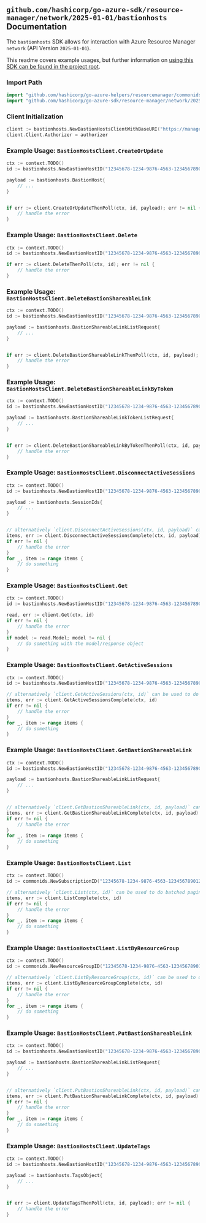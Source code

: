 
## `github.com/hashicorp/go-azure-sdk/resource-manager/network/2025-01-01/bastionhosts` Documentation

The `bastionhosts` SDK allows for interaction with Azure Resource Manager `network` (API Version `2025-01-01`).

This readme covers example usages, but further information on [using this SDK can be found in the project root](https://github.com/hashicorp/go-azure-sdk/tree/main/docs).

### Import Path

```go
import "github.com/hashicorp/go-azure-helpers/resourcemanager/commonids"
import "github.com/hashicorp/go-azure-sdk/resource-manager/network/2025-01-01/bastionhosts"
```


### Client Initialization

```go
client := bastionhosts.NewBastionHostsClientWithBaseURI("https://management.azure.com")
client.Client.Authorizer = authorizer
```


### Example Usage: `BastionHostsClient.CreateOrUpdate`

```go
ctx := context.TODO()
id := bastionhosts.NewBastionHostID("12345678-1234-9876-4563-123456789012", "example-resource-group", "bastionHostName")

payload := bastionhosts.BastionHost{
	// ...
}


if err := client.CreateOrUpdateThenPoll(ctx, id, payload); err != nil {
	// handle the error
}
```


### Example Usage: `BastionHostsClient.Delete`

```go
ctx := context.TODO()
id := bastionhosts.NewBastionHostID("12345678-1234-9876-4563-123456789012", "example-resource-group", "bastionHostName")

if err := client.DeleteThenPoll(ctx, id); err != nil {
	// handle the error
}
```


### Example Usage: `BastionHostsClient.DeleteBastionShareableLink`

```go
ctx := context.TODO()
id := bastionhosts.NewBastionHostID("12345678-1234-9876-4563-123456789012", "example-resource-group", "bastionHostName")

payload := bastionhosts.BastionShareableLinkListRequest{
	// ...
}


if err := client.DeleteBastionShareableLinkThenPoll(ctx, id, payload); err != nil {
	// handle the error
}
```


### Example Usage: `BastionHostsClient.DeleteBastionShareableLinkByToken`

```go
ctx := context.TODO()
id := bastionhosts.NewBastionHostID("12345678-1234-9876-4563-123456789012", "example-resource-group", "bastionHostName")

payload := bastionhosts.BastionShareableLinkTokenListRequest{
	// ...
}


if err := client.DeleteBastionShareableLinkByTokenThenPoll(ctx, id, payload); err != nil {
	// handle the error
}
```


### Example Usage: `BastionHostsClient.DisconnectActiveSessions`

```go
ctx := context.TODO()
id := bastionhosts.NewBastionHostID("12345678-1234-9876-4563-123456789012", "example-resource-group", "bastionHostName")

payload := bastionhosts.SessionIds{
	// ...
}


// alternatively `client.DisconnectActiveSessions(ctx, id, payload)` can be used to do batched pagination
items, err := client.DisconnectActiveSessionsComplete(ctx, id, payload)
if err != nil {
	// handle the error
}
for _, item := range items {
	// do something
}
```


### Example Usage: `BastionHostsClient.Get`

```go
ctx := context.TODO()
id := bastionhosts.NewBastionHostID("12345678-1234-9876-4563-123456789012", "example-resource-group", "bastionHostName")

read, err := client.Get(ctx, id)
if err != nil {
	// handle the error
}
if model := read.Model; model != nil {
	// do something with the model/response object
}
```


### Example Usage: `BastionHostsClient.GetActiveSessions`

```go
ctx := context.TODO()
id := bastionhosts.NewBastionHostID("12345678-1234-9876-4563-123456789012", "example-resource-group", "bastionHostName")

// alternatively `client.GetActiveSessions(ctx, id)` can be used to do batched pagination
items, err := client.GetActiveSessionsComplete(ctx, id)
if err != nil {
	// handle the error
}
for _, item := range items {
	// do something
}
```


### Example Usage: `BastionHostsClient.GetBastionShareableLink`

```go
ctx := context.TODO()
id := bastionhosts.NewBastionHostID("12345678-1234-9876-4563-123456789012", "example-resource-group", "bastionHostName")

payload := bastionhosts.BastionShareableLinkListRequest{
	// ...
}


// alternatively `client.GetBastionShareableLink(ctx, id, payload)` can be used to do batched pagination
items, err := client.GetBastionShareableLinkComplete(ctx, id, payload)
if err != nil {
	// handle the error
}
for _, item := range items {
	// do something
}
```


### Example Usage: `BastionHostsClient.List`

```go
ctx := context.TODO()
id := commonids.NewSubscriptionID("12345678-1234-9876-4563-123456789012")

// alternatively `client.List(ctx, id)` can be used to do batched pagination
items, err := client.ListComplete(ctx, id)
if err != nil {
	// handle the error
}
for _, item := range items {
	// do something
}
```


### Example Usage: `BastionHostsClient.ListByResourceGroup`

```go
ctx := context.TODO()
id := commonids.NewResourceGroupID("12345678-1234-9876-4563-123456789012", "example-resource-group")

// alternatively `client.ListByResourceGroup(ctx, id)` can be used to do batched pagination
items, err := client.ListByResourceGroupComplete(ctx, id)
if err != nil {
	// handle the error
}
for _, item := range items {
	// do something
}
```


### Example Usage: `BastionHostsClient.PutBastionShareableLink`

```go
ctx := context.TODO()
id := bastionhosts.NewBastionHostID("12345678-1234-9876-4563-123456789012", "example-resource-group", "bastionHostName")

payload := bastionhosts.BastionShareableLinkListRequest{
	// ...
}


// alternatively `client.PutBastionShareableLink(ctx, id, payload)` can be used to do batched pagination
items, err := client.PutBastionShareableLinkComplete(ctx, id, payload)
if err != nil {
	// handle the error
}
for _, item := range items {
	// do something
}
```


### Example Usage: `BastionHostsClient.UpdateTags`

```go
ctx := context.TODO()
id := bastionhosts.NewBastionHostID("12345678-1234-9876-4563-123456789012", "example-resource-group", "bastionHostName")

payload := bastionhosts.TagsObject{
	// ...
}


if err := client.UpdateTagsThenPoll(ctx, id, payload); err != nil {
	// handle the error
}
```

